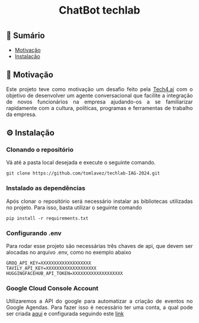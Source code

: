 <h1 align = "center"> ChatBot techlab <h1>

## 📝 Sumário

- [Motivação](#-motivação)
- [Instalação](#️-instalação)

## 🤩 Motivação

<p align = "justify">Este projeto teve como motivação um desafio feito pela <a href="https://www.tech4h.com.br/">Tech4.ai</a> com o objetivo de desenvolver um agente conversacional que facilite a integração de novos funcionários na empresa ajudando-os a se familiarizar rapidamente com a cultura, políticas, programas e ferramentas de trabalho da empresa.</p>

## ⚙️ Instalação

### Clonando o repositório

<p align = "justify">Vá até a pasta local desejada e execute o seguinte comando.</p>

```
git clone https://github.com/tomlavez/techlab-IAG-2024.git
```

### Instalado as dependências

<p align = "justify">Após clonar o repositório será necessário instalar as bibliotecas utilizadas no projeto. Para isso, basta utilizar o seguinte comando</p>

```
pip install -r requirements.txt
```

### Configurando .env

<p align = "justify">Para rodar esse projeto são necessárias três chaves de api, que devem ser alocadas no arquivo .env, como no exemplo abaixo</p>

```
GROQ_API_KEY=XXXXXXXXXXXXXXXXXXX
TAVILY_API_KEY=XXXXXXXXXXXXXXXXXXX
HUGGINGFACEHUB_API_TOKEN=XXXXXXXXXXXXXXXXXXX
```

### Google Cloud Console Account

<p align = "justify"> Utilizaremos a API do google para automatizar a criação de eventos no Google Agendas. Para fazer isso é necessário ter uma conta, a qual pode ser criada <a href="https://console.cloud.google.com/welcome/new">aqui</a> e configurada seguindo este <a href="https://developers.google.com/calendar/api/quickstart/python?hl=pt-br">link</a>
